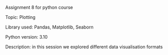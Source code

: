 Assignment 8 for python course

Topic: Plotting

Library used: Pandas, Matplotlib, Seaborn

Python version: 3.10

Description: in this session we explored different data visualisation formats
